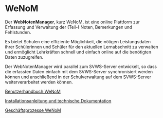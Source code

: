 # WeNoM

Der **WebNotenManager**, kurz WeNoM, ist eine online Plattform zur Erfassung und Verwaltung der (Teil-) Noten, Bemerkungen und Fehlstunden.

Es bietet Schulen eine effiziente Möglichkeit, die nötigen Leistungsdaten ihrer Schülerinnen und Schüler für den aktuellen Lernabschnitt zu verwalten und ermöglicht Lehrkräften schnell und einfach online auf die benötigten Daten zuzugreifen.

Der WebNotenManager wird parallel zum SVWS-Server entwickelt, so dass die erfassten Daten einfach mit dem SVWS-Server synchronisiert werden können und anschließend in der Schulverwaltung auf dem SVWS-Server weiterverarbeitet werden können. 


[Benutzerhandbuch WeNoM](wenom_handbuch.md)

[Installationsanleitung und technische Dokumentation](wenom_installation.md)

[Geschäftsprozesse WeNoM](geschaeftsprozesse.md)
